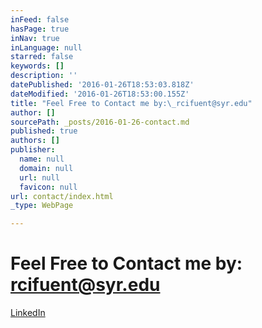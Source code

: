 ```yaml
---
inFeed: false
hasPage: true
inNav: true
inLanguage: null
starred: false
keywords: []
description: ''
datePublished: '2016-01-26T18:53:03.818Z'
dateModified: '2016-01-26T18:53:00.155Z'
title: "Feel Free to Contact me by:\_rcifuent@syr.edu"
author: []
sourcePath: _posts/2016-01-26-contact.md
published: true
authors: []
publisher:
  name: null
  domain: null
  url: null
  favicon: null
url: contact/index.html
_type: WebPage

---
```

# Feel Free to Contact me by: rcifuent@syr.edu

[LinkedIn][0]

[0]: https://www.linkedin.com/in/rafacifuentes